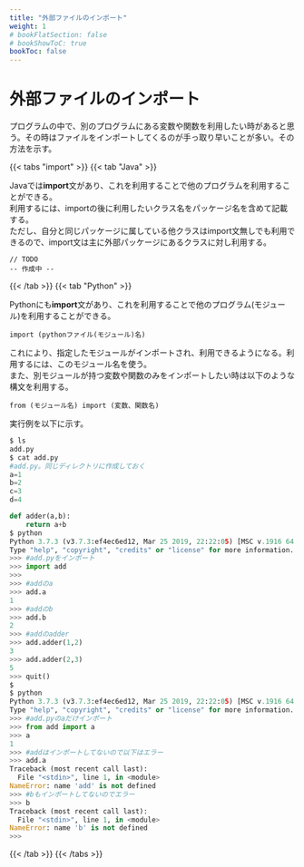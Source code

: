 ```yaml
---
title: "外部ファイルのインポート"
weight: 1
# bookFlatSection: false
# bookShowToC: true
bookToc: false
---
```



# 外部ファイルのインポート

プログラムの中で、別のプログラムにある変数や関数を利用したい時があると思う。その時はファイルをインポートしてくるのが手っ取り早いことが多い。その方法を示す。

{{< tabs "import" >}}
{{< tab "Java" >}}

Javaでは**import**文があり、これを利用することで他のプログラムを利用することができる。  
利用するには、importの後に利用したいクラス名をパッケージ名を含めて記載する。  
ただし、自分と同じパッケージに属している他クラスはimport文無しでも利用できるので、import文は主に外部パッケージにあるクラスに対し利用する。  


```
// TODO
-- 作成中 --
```


{{< /tab >}}
{{< tab "Python" >}}

Pythonにも**import**文があり、これを利用することで他のプログラム(モジュール)を利用することができる。  


`import (pythonファイル(モジュール)名)`  


これにより、指定したモジュールがインポートされ、利用できるようになる。利用するには、このモジュール名を使う。  
また、別モジュールが持つ変数や関数のみをインポートしたい時は以下のような構文を利用する。

`from (モジュール名) import (変数、関数名)`  

実行例を以下に示す。

```python
$ ls
add.py
$ cat add.py
#add.py。同じディレクトリに作成しておく
a=1
b=2
c=3
d=4

def adder(a,b):
    return a+b
$ python
Python 3.7.3 (v3.7.3:ef4ec6ed12, Mar 25 2019, 22:22:05) [MSC v.1916 64 bit (AMD64)] on win32
Type "help", "copyright", "credits" or "license" for more information.
>>> #add.pyをインポート
>>> import add
>>> 
>>> #addのa
>>> add.a
1
>>> #addのb
>>> add.b
2
>>> #addのadder
>>> add.adder(1,2)
3
>>> add.adder(2,3) 
5
>>> quit()
$
$ python
Python 3.7.3 (v3.7.3:ef4ec6ed12, Mar 25 2019, 22:22:05) [MSC v.1916 64 bit (AMD64)] on win32
Type "help", "copyright", "credits" or "license" for more information.
>>> #add.pyのaだけインポート
>>> from add import a
>>> a
1
>>> #addはインポートしてないので以下はエラー
>>> add.a
Traceback (most recent call last):
  File "<stdin>", line 1, in <module>
NameError: name 'add' is not defined
>>> #bもインポートしてないのでエラー
>>> b 
Traceback (most recent call last):
  File "<stdin>", line 1, in <module>
NameError: name 'b' is not defined
>>>
```

{{< /tab >}}
{{< /tabs >}}



